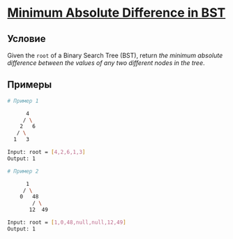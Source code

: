 # [Minimum Absolute Difference in BST](https://leetcode.com/problems/minimum-absolute-difference-in-bst/)

## Условие

Given the `root` of a Binary Search Tree (BST), return _the minimum absolute difference between the values of any two different nodes in the tree_.

## Примеры

```bash
# Пример 1

      4
     / \
    2   6
   / \
  1   3

Input: root = [4,2,6,1,3]
Output: 1

```

```bash
# Пример 2

      1
     / \
    0   48
        / \
       12  49

Input: root = [1,0,48,null,null,12,49]
Output: 1

```
